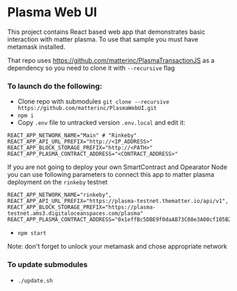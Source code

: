 # Plasma Web UI
This project contains React based web app that demonstrates basic interaction with matter plasma. 
To use that sample you must have metamask installed.

That repo uses https://github.com/matterinc/PlasmaTransactionJS as a dependency so you need to clone it with `--recursive` flag

### To launch do the following:
- Clone repo with submodules `git clone --recursive https://github.com/matterinc/PlasmaWebUI.git`
- `npm i`
- Copy  `.env` file to untracked version `.env.local` and edit it:
```
REACT_APP_NETWORK_NAME="Main" # "Rinkeby"
REACT_APP_API_URL_PREFIX="http://<IP_ADDRESS>"
REACT_APP_BLOCK_STORAGE_PREFIX="http://<PATH>"
REACT_APP_PLASMA_CONTRACT_ADDRESS="<CONTRACT_ADDRESS>"
```

If you are not going to deploy your own SmartContract and Opearator Node you can use following parameters to connect this app to matter plasma deployment on the `rinkeby` testnet
```
REACT_APP_NETWORK_NAME="rinkeby",
REACT_APP_API_URL_PREFIX="https://plasma-testnet.thematter.io/api/v1",
REACT_APP_BLOCK_STORAGE_PREFIX="https://plasma-testnet.ams3.digitaloceanspaces.com/plasma"
REACT_APP_PLASMA_CONTRACT_ADDRESS="0x1effBc5DBE9f0daAB73C08e3A00cf105B29C547B"
```

- `npm start`

Note: don't forget to unlock your metamask and chose appropriate network

### To update submodules
- `./update.sh`